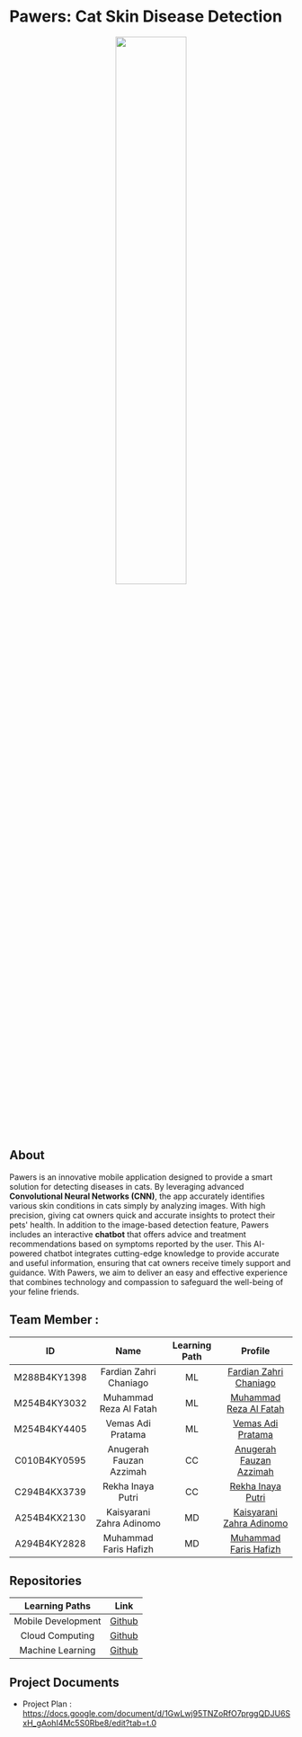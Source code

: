 # Pawers: Cat Skin Disease Detection 
<div align="center">
<img src="https://github.com/user-attachments/assets/68b6c301-0482-49a3-9550-d85f679b23c0" width="50%" height="50%" >
</div>


## About
Pawers is an innovative mobile application designed to provide a smart solution for detecting diseases in cats. By leveraging advanced **Convolutional Neural Networks (CNN)**, the app accurately identifies various skin conditions in cats simply by analyzing images. With high precision, giving cat owners quick and accurate insights to protect their pets' health.
In addition to the image-based detection feature, Pawers includes an interactive **chatbot** that offers advice and treatment recommendations based on symptoms reported by the user. This AI-powered chatbot integrates cutting-edge knowledge to provide accurate and useful information, ensuring that cat owners receive timely support and guidance.
With Pawers, we aim to deliver an easy and effective experience that combines technology and compassion to safeguard the well-being of your feline friends.


## Team Member :

| ID               | Name                                | Learning Path  | Profile                                                         |
| :--------------: | :---------------------------------: | :------------: | :-------:                                                       |
| M288B4KY1398     | Fardian Zahri Chaniago              | ML             |    [Fardian Zahri Chaniago](https://github.com/fardian123)      |
| M254B4KY3032     | Muhammad Reza Al Fatah              | ML             |    [Muhammad Reza Al Fatah](https://github.com/r32a2004)        |
| M254B4KY4405     | Vemas Adi Pratama                   | ML             |    [Vemas Adi Pratama](https://github.com/Vemas7731)            |
| C010B4KY0595     | Anugerah Fauzan Azzimah             | CC             |    [Anugerah Fauzan Azzimah](https://github.com/afazzimah)      |
| C294B4KX3739     | Rekha Inaya Putri                   | CC             |    [Rekha Inaya Putri](https://github.com/rekhanaya)            |
| A254B4KX2130     | Kaisyarani Zahra Adinomo            | MD             |    [Kaisyarani Zahra Adinomo](https://github.com/Kaisyarani)    |
| A294B4KY2828     | Muhammad Faris Hafizh               | MD             |    [Muhammad Faris Hafizh](https://github.com/myfarism)         |

## Repositories
|   Learning Paths    |                                Link                                         |
| :-----------------: | :-------------------------------------------------------------------------: |
|  Mobile Development | [Github](https://github.com/PawersCat-Disease/capstone-android)             |
|  Cloud Computing    | [Github](https://github.com/PawersCat-Disease/CC-Pawers)                    |
|  Machine Learning   | [Github](https://github.com/PawersCat-Disease/Pawers-Machine-Learning)      |

## Project Documents
- Project Plan : https://docs.google.com/document/d/1GwLwj95TNZoRfO7prggQDJU6SxH_gAohI4Mc5S0Rbe8/edit?tab=t.0

